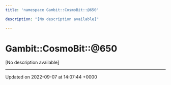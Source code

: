 ```yaml
---
title: 'namespace Gambit::CosmoBit::@650'

description: "[No description available]"

---
```


# Gambit::CosmoBit::@650

[No description available]






-------------------------------

Updated on 2022-09-07 at 14:07:44 +0000